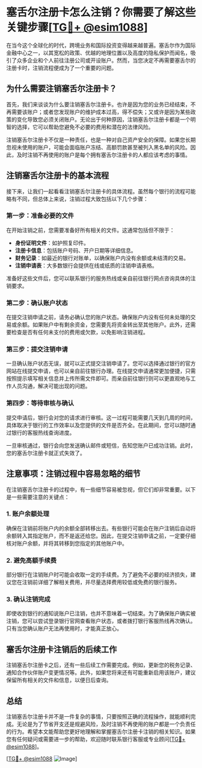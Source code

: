 # 塞舌尔注册卡怎么注销？你需要了解这些关键步骤[[TG💪+ @esim1088](https://t.me/s/esim1088)]

在当今这个全球化的时代，跨境业务和国际投资变得越来越普遍。塞舌尔作为国际金融中心之一，以其宽松的政策、优越的地理位置以及高度的隐私保护而闻名，吸引了众多企业和个人前往注册公司或开设账户。然而，当您决定不再需要塞舌尔的注册卡时，注销流程便成为了一个重要的问题。

## 为什么需要注销塞舌尔注册卡？

首先，我们来谈谈为什么要注销塞舌尔注册卡。也许是因为您的业务已经结束，不再需要该账户；或者您发现账户的维护成本过高，得不偿失；又或许是因为某些政策的变化导致您必须关闭账户。无论出于何种原因，注销塞舌尔注册卡都是一个明智的选择，它可以帮助您避免不必要的费用和潜在的法律风险。

注销塞舌尔注册卡不仅是一种责任，也是一种对自己资产安全的保障。如果您长期忽视未使用的账户，可能会面临账户冻结、高额罚款甚至被列入黑名单的风险。因此，及时注销不再使用的账户是每个拥有塞舌尔注册卡的人都应该考虑的事情。

## 注销塞舌尔注册卡的基本流程

接下来，让我们一起看看注销塞舌尔注册卡的具体流程。虽然每个银行的流程可能略有不同，但总体上来说，注销过程大致包括以下几个步骤：

### 第一步：准备必要的文件

在开始注销之前，您需要准备好所有相关的文件。这通常包括但不限于：

- **身份证明文件**：如护照复印件。
- **注册卡信息**：包括账户号码、开户日期等详细信息。
- **财务记录**：如最近的银行对账单，以确保账户内没有余额或未结清的交易。
- **注销申请表**：大多数银行会提供在线或纸质的注销申请表格。

准备好这些文件后，您可以联系银行的服务热线或亲自前往银行网点咨询具体的注销要求。

### 第二步：确认账户状态

在提交注销申请之前，请务必确认您的账户状态。确保账户内没有任何未处理的交易或余额。如果账户中有剩余资金，您需要先将资金转出至其他账户。此外，还需要检查是否有任何未支付的费用或欠款，以免影响注销进程。

### 第三步：提交注销申请

一旦确认账户状态无误，就可以正式提交注销申请了。您可以选择通过银行的官方网站在线提交申请，也可以亲自前往银行办理。在线提交申请通常更加便捷，只需按照提示填写相关信息并上传所需文件即可。而亲自前往银行则可以更直观地与工作人员沟通，解决可能出现的问题。

### 第四步：等待审核与确认

提交申请后，银行会对您的请求进行审核。这一过程可能需要几天到几周的时间，具体取决于银行的工作效率以及您提供的文件是否齐全。在此期间，您可以随时通过银行的客服热线查询进度。

一旦审核通过，银行会向您发送确认邮件或短信，告知您账户已成功注销。此时，您的塞舌尔注册卡就正式失效了。

## 注意事项：注销过程中容易忽略的细节

在注销塞舌尔注册卡的过程中，有一些细节容易被忽视，但它们却非常重要。以下是一些需要注意的关键点：

### 1. 账户余额处理

确保在注销前将账户内的余额全部转移出去。有些银行可能会在账户注销后自动将余额转入其指定账户，而不是返还给您。因此，在提交注销申请之前，一定要仔细核对账户余额，并将其转移到您指定的其他账户中。

### 2. 避免高额手续费

部分银行在注销账户时可能会收取一定的手续费。为了避免不必要的经济损失，建议您在注销前详细了解相关费用，并尽量选择费用较低或免费的银行服务。

### 3. 确认注销完成

即使收到银行的通知说账户已注销，也并不意味着一切结束。为了确保账户确实被注销，您可以尝试登录银行官网查看账户状态，或者拨打银行客服热线再次确认。只有当您确认账户无法再使用时，才能真正放心。

## 塞舌尔注册卡注销后的后续工作

注销塞舌尔注册卡之后，还有一些后续工作需要完成。例如，更新您的税务记录、通知合作伙伴账户变更情况等。此外，如果您将来还有可能重新启用该账户，建议保留所有相关的文件和信息，以便日后查询。

## 总结

注销塞舌尔注册卡并不是一件复杂的事情，只要按照正确的流程操作，就能顺利完成。无论是为了节省开支还是规避风险，及时注销不再使用的账户都是一个负责任的行为。希望本文能帮助您更好地理解和掌握塞舌尔注册卡注销的相关知识。如果您有任何疑问或需要进一步的帮助，欢迎随时联系银行客服或专业顾问[[TG💪+ @esim1088](https://t.me/s/esim1088)]。

[[TG💪+ @esim1088](https://t.me/s/esim1088) ![Image](https://i.postimg.cc/4NQfJmqS/Snipaste-2025-05-13-00-14-12.png)]
